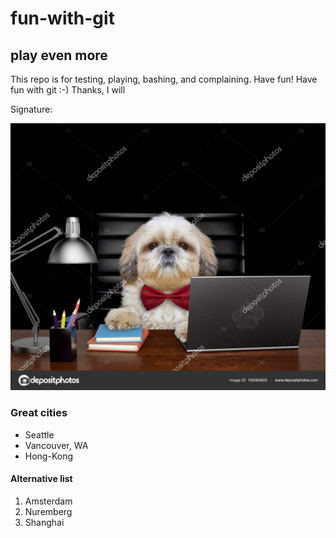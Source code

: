 # fun-with-git

## play even more

This repo is for testing, playing, bashing, and complaining. Have fun!
Have fun with git :-)
Thanks, I will

Signature:

![](dog.jpg)

### Great cities
* Seattle
* Vancouver, WA
* Hong-Kong

#### Alternative list
1. Amsterdam
2. Nuremberg
3. Shanghai
